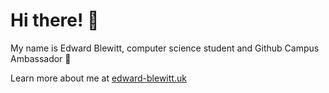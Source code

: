 # Hi there! 👋

My name is Edward Blewitt, computer science student and Github Campus Ambassador 🚩

Learn more about me at [edward-blewitt.uk](https://apps.edward-blewitt.uk/backend/api/urls/GET-goto-url.php?id=6785a291bb314)
